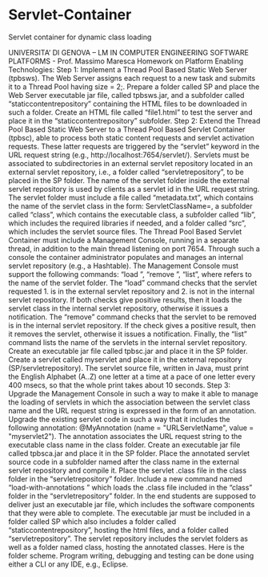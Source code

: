 # Servlet-Container
Servlet container for dynamic class loading


UNIVERSITA’ DI GENOVA – LM IN COMPUTER ENGINEERING
SOFTWARE PLATFORMS - Prof. Massimo Maresca
Homework on Platform Enabling Technologies:
Step 1: Implement a Thread Pool Based Static Web Server (tpbsws). The Web Server assigns each request to a new task and submits it to a Thread Pool having size = 2;.
Prepare a folder called SP and place the Web Server executable jar file, called tpbsws.jar, and a subfolder called “staticcontentrepository” containing the HTML files to be downloaded in such a folder. Create an HTML file called “file1.html” to test the server and place it in the “staticcontentrepository” subfolder.
Step 2: Extend the Thread Pool Based Static Web Server to a Thread Pool Based Servlet Container (tpbsc), able to process both static content requests and servlet activation requests. These latter requests are triggered by the “servlet” keyword in the URL request string (e.g., http://localhost:7654/servlet/<servlet name>).
Servlets must be associated to subdirectories in an external servlet repository located in an external servlet repository, i.e., a folder called “servletrepository”, to be placed in the SP folder. The name of the servlet folder inside the external servlet repository is used by clients as a servlet id in the URL request string. The servlet folder must include a file called “metadata.txt”, which contains the name of the servlet class in the form: ServletClassName=<class name>, a subfolder called “class”, which contains the executable class, a subfolder called “lib”, which includes the required libraries if needed, and a folder called “src”, which includes the servlet source files.
The Thread Pool Based Servlet Container must include a Management Console, running in a separate thread, in addition to the main thread listening on port 7654. Through such a console the container administrator populates and manages an internal servlet repository (e.g., a Hashtable). The Management Console must support the following commands: “load <servlet name>”, “remove <servlet name>”, “list”, where <servlet name> refers to the name of the servlet folder. The “load” command checks that the servlet requested 1. is in the external servlet repository and 2. is not in the internal servlet repository. If both checks give positive results, then it loads the servlet class in the internal servlet repository, otherwise it issues a notification. The “remove” command checks that the servlet to be removed is in the internal servlet repository. If the check gives a positive result, then it removes the servlet, otherwise it issues a notification. Finally, the “list” command lists the name of the servlets in the internal servlet repository.
Create an executable jar file called tpbsc.jar and place it in the SP folder. Create a servlet called myservlet and place it in the external repository (SP/servletrepository). The servlet source file, written in Java, must print the English Alphabet (A..Z) one letter at a time at a pace of one letter every 400 msecs, so that the whole print takes about 10 seconds.
Step 3: Upgrade the Management Console in such a way to make it able to manage the loading of servlets in which the association between the servlet class name and the URL request string is expressed in the form of an annotation. Upgrade the existing servlet code in such a way that it includes the following annotation: @MyAnnotation (name = "URLServletName", value =
"myservlet2"). The annotation associates the URL request string to the executable class name in the class folder.
Create an executable jar file called tpbsca.jar and place it in the SP folder. Place the annotated servlet source code in a subfolder named after the class name in the external servlet repository and compile it. Place the servlet .class file in the class folder in the “servletrepository” folder.
Include a new command named “load-with-annotations <servlet-name>” which loads the .class file included in the “class” folder in the “servletrepository” folder.
In the end students are supposed to deliver just an executable jar file, which includes the software components that they were able to complete. The executable jar must be included in a folder called SP which also includes a folder called “staticcontentrepository”, hosting the html files, and a folder called “servletrepository”. The servlet repository includes the servlet folders as well as a folder named class, hosting the annotated classes.
Here is the folder scheme.
Program writing, debugging and testing can be done using either a CLI or any IDE, e.g., Eclipse.

